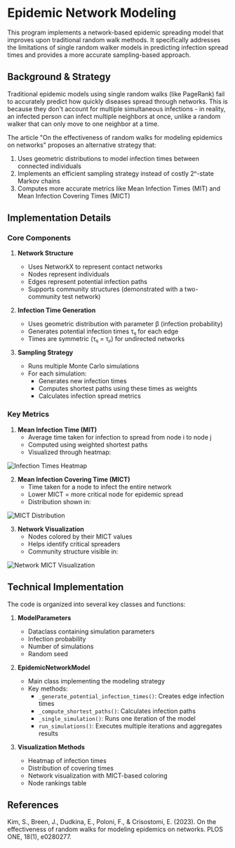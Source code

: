 # Epidemic Network Modeling

This program implements a network-based epidemic spreading model that improves upon traditional random walk methods. It specifically addresses the limitations of single random walker models in predicting infection spread times and provides a more accurate sampling-based approach.

## Background & Strategy

Traditional epidemic models using single random walks (like PageRank) fail to accurately predict how quickly diseases spread through networks. This is because they don't account for multiple simultaneous infections - in reality, an infected person can infect multiple neighbors at once, unlike a random walker that can only move to one neighbor at a time.

The article "On the effectiveness of random walks for modeling epidemics on networks" proposes an alternative strategy that:
1. Uses geometric distributions to model infection times between connected individuals
2. Implements an efficient sampling strategy instead of costly 2ⁿ-state Markov chains
3. Computes more accurate metrics like Mean Infection Times (MIT) and Mean Infection Covering Times (MICT)

## Implementation Details

### Core Components

1. **Network Structure**
   - Uses NetworkX to represent contact networks
   - Nodes represent individuals
   - Edges represent potential infection paths
   - Supports community structures (demonstrated with a two-community test network)

2. **Infection Time Generation**
   - Uses geometric distribution with parameter β (infection probability)
   - Generates potential infection times τᵢⱼ for each edge
   - Times are symmetric (τᵢⱼ = τⱼᵢ) for undirected networks

3. **Sampling Strategy**
   - Runs multiple Monte Carlo simulations
   - For each simulation:
     - Generates new infection times
     - Computes shortest paths using these times as weights
     - Calculates infection spread metrics

### Key Metrics

1. **Mean Infection Time (MIT)**
   - Average time taken for infection to spread from node i to node j
   - Computed using weighted shortest paths
   - Visualized through heatmap:

![Infection Times Heatmap](article_figs/mit_heatmap.png)

2. **Mean Infection Covering Time (MICT)**
   - Time taken for a node to infect the entire network
   - Lower MICT = more critical node for epidemic spread
   - Distribution shown in:

![MICT Distribution](article_figs/mict_distribution.png)

3. **Network Visualization**
   - Nodes colored by their MICT values
   - Helps identify critical spreaders
   - Community structure visible in:

![Network MICT Visualization](article_figs/network_viz.png)

## Technical Implementation

The code is organized into several key classes and functions:

1. **ModelParameters**
   - Dataclass containing simulation parameters
   - Infection probability
   - Number of simulations
   - Random seed

2. **EpidemicNetworkModel**
   - Main class implementing the modeling strategy
   - Key methods:
     - `_generate_potential_infection_times()`: Creates edge infection times
     - `_compute_shortest_paths()`: Calculates infection paths
     - `_single_simulation()`: Runs one iteration of the model
     - `run_simulations()`: Executes multiple iterations and aggregates results

3. **Visualization Methods**
   - Heatmap of infection times
   - Distribution of covering times
   - Network visualization with MICT-based coloring
   - Node rankings table


## References

Kim, S., Breen, J., Dudkina, E., Poloni, F., & Crisostomi, E. (2023). On the effectiveness of random walks for modeling epidemics on networks. PLOS ONE, 18(1), e0280277.
